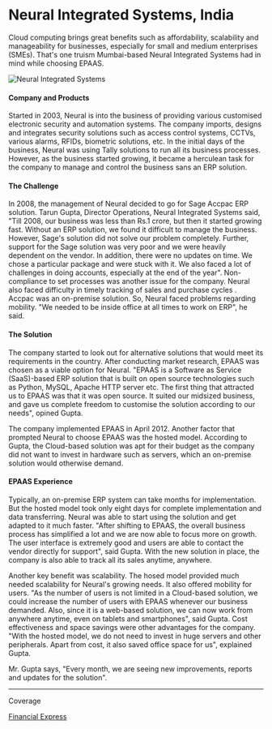 # Neural Integrated Systems, India

Cloud computing brings great benefits such as affordability, scalability and manageability for businesses, especially for small and medium enterprises (SMEs). That's one truism Mumbai-based Neural Integrated Systems had in mind while choosing EPAAS.

![Neural Integrated Systems](/assets/epaas_com/images/stories/tarun-gupta-neural.jpg)

#### Company and Products

Started in 2003, Neural is into the business of providing various customised electronic security and automation systems. The company imports, designs and integrates security solutions such as access control systems, CCTVs, various alarms, RFIDs, biometric solutions, etc. In the initial days of the business, Neural was using Tally solutions to run all its business processes. However, as the business started growing, it became a herculean task for the company to manage and control the business sans an ERP solution.

#### The Challenge

In 2008, the management of Neural decided to go for Sage Accpac ERP solution. Tarun Gupta, Director Operations, Neural Integrated Systems said, "Till 2008, our business was less than Rs.1 crore, but then it started growing fast. Without an ERP solution, we found it difficult to manage the business. However, Sage's solution did not solve our problem completely. Further, support for the Sage solution was very poor and we were heavily dependent on the vendor. In addition, there were no updates on time. We chose a particular package and were stuck with it. We also faced a lot of challenges in doing accounts, especially at the end of the year". Non-compliance to set processes was another issue for the company. Neural also faced difficulty in timely tracking of sales and purchase cycles . Accpac was an on-premise solution. So, Neural faced problems regarding mobility. "We needed to be inside office at all times to work on ERP", he said.

#### The Solution

The company started to look out for alternative solutions that would meet its requirements in the country. After conducting market research, EPAAS was chosen as a viable option for Neural. "EPAAS is a Software as Service (SaaS)-based ERP solution that is built on open source technologies such as Python, MySQL, Apache HTTP server etc. The first thing that attracted us to EPAAS was that it was open source. It suited our midsized business, and gave us complete freedom to customise the solution according to our needs", opined Gupta.

The company implemented EPAAS in April 2012. Another factor that prompted Neural to choose EPAAS was the hosted model. According to Gupta, the Cloud-based solution was apt for their budget as the company did not want to invest in hardware such as servers, which an on-premise solution would otherwise demand.

#### EPAAS Experience

Typically, an on-premise ERP system can take months for implementation. But the hosted model took only eight days for complete implementation and data transferring. Neural was able to start using the solution and get adapted to it much faster. "After shifting to EPAAS, the overall business process has simplified a lot and we are now able to focus more on growth. The user interface is extremely good and users are able to contact the vendor directly for support", said Gupta. With the new solution in place, the company is also able to track all its sales anytime, anywhere.

Another key benefit was scalability. The hosed model provided much needed scalability for Neural's growing needs. It also offered mobility for users. "As the number of users is not limited in a Cloud-based solution, we could increase the number of users with EPAAS whenever our business demanded. Also, since it is a web-based solution, we can now work from anywhere anytime, even on tablets and smartphones", said Gupta. Cost effectiveness and space savings were other advantages for the company. "With the hosted model, we do not need to invest in huge servers and other peripherals. Apart from cost, it also saved office space for us", explained Gupta.

 Mr. Gupta says, "Every month, we are seeing new improvements, reports and updates for the solution".

---

Coverage

[Financial Express](http://computer.financialexpress.com/case-study/1085-a-walk-through-the-integrated-cloud)
